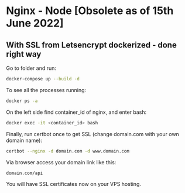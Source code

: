 # Nginx - Node [Obsolete as of 15th June 2022]
## With SSL from Letsencrypt dockerized - done right way

Go to folder and run:
```sh
docker-compose up --build -d
```

To see all the processes running:
```sh
docker ps -a
```
On the left side find container_id of nginx, and enter bash:
```sh
docker exec -it <container_id> bash
```

Finally, run certbot once to get SSL (change domain.com with your own domain name):
```sh
certbot --nginx -d domain.com -d www.domain.com
```

Via browser access your domain link like this:
```sh
domain.com/api
```

You will have SSL certificates now on your VPS hosting.
